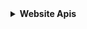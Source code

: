 <details><summary><b> Website Apis </b></summary> <br />
    <i> Disini untuk datang mengunjungi Website Apis  </i>
    <p align="center">
       <a href="https://apiskece.github.io/"><img src="https://img.shields.io/badge/Website%20Apis%3F-Klik-black?&style=flat-square?&logo=chrome" width=165px> </a>
    </p>
  </details><br>
</details>
